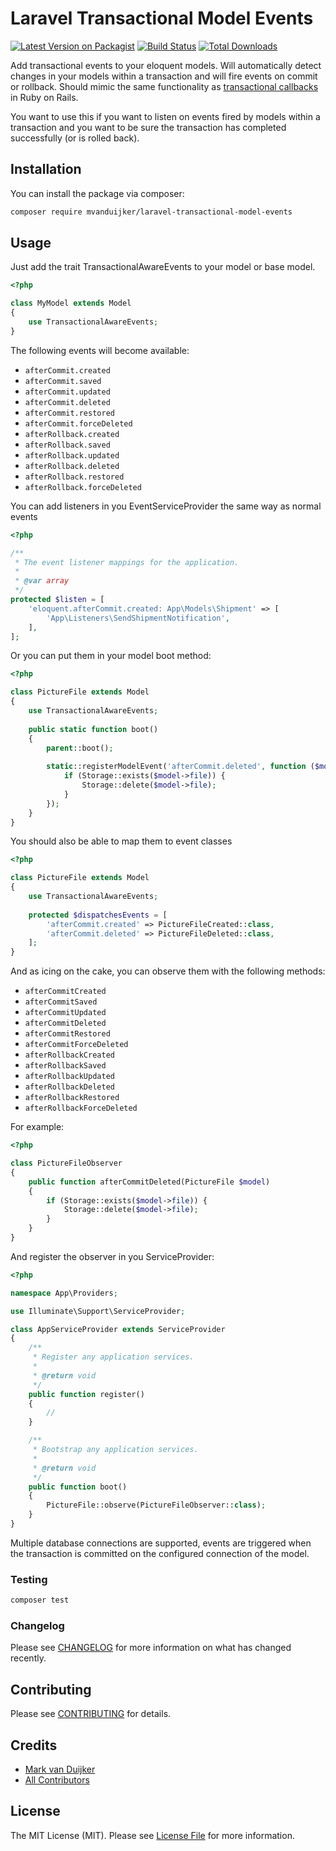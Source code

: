# Laravel Transactional Model Events

[![Latest Version on Packagist](https://img.shields.io/packagist/v/mvanduijker/laravel-transactional-model-events.svg?style=flat-square)](https://packagist.org/packages/mvanduijker/laravel-transactional-model-events)
[![Build Status](https://img.shields.io/travis/mvanduijker/laravel-transactional-model-events/master.svg?style=flat-square)](https://travis-ci.org/mvanduijker/laravel-transactional-model-events)
[![Total Downloads](https://img.shields.io/packagist/dt/mvanduijker/laravel-transactional-model-events.svg?style=flat-square)](https://packagist.org/packages/mvanduijker/laravel-transactional-model-events)


Add transactional events to your eloquent models. Will automatically detect changes in your models within a transaction 
and will fire events on commit or rollback. Should mimic the same functionality as 
[transactional callbacks](https://guides.rubyonrails.org/active_record_callbacks.html#transaction-callbacks) in Ruby on 
Rails.

You want to use this if you want to listen on events fired by models within a transaction and you want to be sure the transaction has completed successfully (or is rolled back).


## Installation

You can install the package via composer:

```bash
composer require mvanduijker/laravel-transactional-model-events
```

## Usage

Just add the trait TransactionalAwareEvents to your model or base model.

```php
<?php

class MyModel extends Model
{
    use TransactionalAwareEvents;
}
```

The following events will become available:

* `afterCommit.created`
* `afterCommit.saved`
* `afterCommit.updated`
* `afterCommit.deleted`
* `afterCommit.restored`
* `afterCommit.forceDeleted`
* `afterRollback.created`
* `afterRollback.saved`
* `afterRollback.updated`
* `afterRollback.deleted`
* `afterRollback.restored`
* `afterRollback.forceDeleted`

You can add listeners in you EventServiceProvider the same way as normal events

```php
<?php

/**
 * The event listener mappings for the application.
 *
 * @var array
 */
protected $listen = [
    'eloquent.afterCommit.created: App\Models\Shipment' => [
        'App\Listeners\SendShipmentNotification',
    ],
];

```

Or you can put them in your model boot method:

```php
<?php

class PictureFile extends Model
{
    use TransactionalAwareEvents;
    
    public static function boot()
    {
        parent::boot();
        
        static::registerModelEvent('afterCommit.deleted', function ($model) {
            if (Storage::exists($model->file)) {
                Storage::delete($model->file);            
            }
        });
    }
}
```

You should also be able to map them to event classes

```php
<?php

class PictureFile extends Model
{
    use TransactionalAwareEvents;
    
    protected $dispatchesEvents = [
        'afterCommit.created' => PictureFileCreated::class,
        'afterCommit.deleted' => PictureFileDeleted::class,
    ];
}
```

And as icing on the cake, you can observe them with the following methods:

* `afterCommitCreated`
* `afterCommitSaved`
* `afterCommitUpdated`
* `afterCommitDeleted`
* `afterCommitRestored`
* `afterCommitForceDeleted`
* `afterRollbackCreated`
* `afterRollbackSaved`
* `afterRollbackUpdated`
* `afterRollbackDeleted`
* `afterRollbackRestored`
* `afterRollbackForceDeleted` 

For example:

```php
<?php

class PictureFileObserver
{
    public function afterCommitDeleted(PictureFile $model)
    {
        if (Storage::exists($model->file)) {
            Storage::delete($model->file);            
        }
    }
}
```

And register the observer in you ServiceProvider:

```php
<?php

namespace App\Providers;

use Illuminate\Support\ServiceProvider;

class AppServiceProvider extends ServiceProvider
{
    /**
     * Register any application services.
     *
     * @return void
     */
    public function register()
    {
        //
    }

    /**
     * Bootstrap any application services.
     *
     * @return void
     */
    public function boot()
    {
        PictureFile::observe(PictureFileObserver::class);
    }
}
```

Multiple database connections are supported, events are triggered when the transaction is committed on the configured
connection of the model. 

### Testing

```bash
composer test
```

### Changelog

Please see [CHANGELOG](CHANGELOG.md) for more information on what has changed recently.

## Contributing

Please see [CONTRIBUTING](CONTRIBUTING.md) for details.


## Credits

- [Mark van Duijker](https://github.com/mvanduijker)
- [All Contributors](../../contributors)

## License

The MIT License (MIT). Please see [License File](LICENSE.md) for more information.
